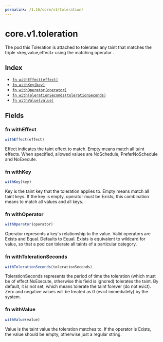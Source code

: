 ```yaml
---
permalink: /1.16/core/v1/toleration/
---
```


# core.v1.toleration

The pod this Toleration is attached to tolerates any taint that matches the triple <key,value,effect> using the matching operator <operator>.

## Index

* [`fn withEffect(effect)`](#fn-witheffect)
* [`fn withKey(key)`](#fn-withkey)
* [`fn withOperator(operator)`](#fn-withoperator)
* [`fn withTolerationSeconds(tolerationSeconds)`](#fn-withtolerationseconds)
* [`fn withValue(value)`](#fn-withvalue)

## Fields

### fn withEffect

```ts
withEffect(effect)
```

Effect indicates the taint effect to match. Empty means match all taint effects. When specified, allowed values are NoSchedule, PreferNoSchedule and NoExecute.

### fn withKey

```ts
withKey(key)
```

Key is the taint key that the toleration applies to. Empty means match all taint keys. If the key is empty, operator must be Exists; this combination means to match all values and all keys.

### fn withOperator

```ts
withOperator(operator)
```

Operator represents a key's relationship to the value. Valid operators are Exists and Equal. Defaults to Equal. Exists is equivalent to wildcard for value, so that a pod can tolerate all taints of a particular category.

### fn withTolerationSeconds

```ts
withTolerationSeconds(tolerationSeconds)
```

TolerationSeconds represents the period of time the toleration (which must be of effect NoExecute, otherwise this field is ignored) tolerates the taint. By default, it is not set, which means tolerate the taint forever (do not evict). Zero and negative values will be treated as 0 (evict immediately) by the system.

### fn withValue

```ts
withValue(value)
```

Value is the taint value the toleration matches to. If the operator is Exists, the value should be empty, otherwise just a regular string.